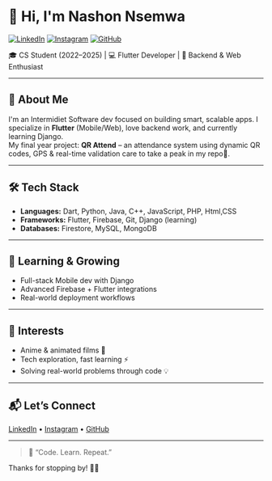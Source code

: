 # 👋 Hi, I'm Nashon Nsemwa

[![LinkedIn](https://img.shields.io/badge/LinkedIn-Nashon--Nsemwa-blue?logo=linkedin&logoColor=white)](https://www.linkedin.com/in/Nashon-Nsemwa)
[![Instagram](https://img.shields.io/badge/Instagram-@n.shon_-e4405f?logo=instagram&logoColor=white)](https://www.instagram.com/n.shon_)
[![GitHub](https://img.shields.io/badge/GitHub-Nashon--Nsemwa-black?logo=github&logoColor=white)](https://github.com/Nashon-Nsemwa)

🎓 CS Student (2022–2025) | 💻 Flutter Developer | 🔧 Backend & Web Enthusiast

---

## 🚀 About Me

I'm an Intermidiet Software dev focused on building smart, scalable apps. I specialize in **Flutter** (Mobile/Web), love backend work, and currently learning Django.  
My final year project: **QR Attend** – an attendance system using dynamic QR codes, GPS & real-time validation care to take a peak in my repo🙂.

---

## 🛠️ Tech Stack

- **Languages:** Dart, Python, Java, C++, JavaScript, PHP, Html,CSS
- **Frameworks:** Flutter, Firebase, Git, Django (learning)  
- **Databases:** Firestore, MySQL, MongoDB  

---

## 🌱 Learning & Growing

- Full-stack Mobile dev with Django  
- Advanced Firebase + Flutter integrations  
- Real-world deployment workflows

---

## 🎯 Interests

- Anime & animated films 🎥  
- Tech exploration, fast learning ⚡  
- Solving real-world problems through code 💡

---

## 📬 Let’s Connect

[LinkedIn](https://www.linkedin.com/in/Nashon-Nsemwa) • [Instagram](https://www.instagram.com/n.shon_) • [GitHub](https://github.com/Nashon-Nsemwa)

---

> 🚀 “Code. Learn. Repeat.”

Thanks for stopping by! 🚀✨
